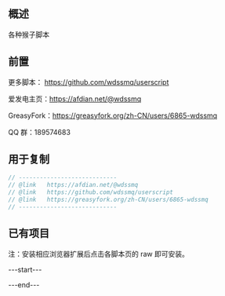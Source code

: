 ## 概述

各种猴子脚本

## 前置

更多脚本： https://github.com/wdssmq/userscript

爱发电主页：https://afdian.net/@wdssmq

GreasyFork：https://greasyfork.org/zh-CN/users/6865-wdssmq

QQ 群：189574683

## 用于复制

```js
// ----------------------------
// @link   https://afdian.net/@wdssmq
// @link   https://github.com/wdssmq/userscript
// @link   https://greasyfork.org/zh-CN/users/6865-wdssmq
// ----------------------------
```

## 已有项目

注：安装相应浏览器扩展后点击各脚本页的 raw 即可安装。

---start---

---end---
